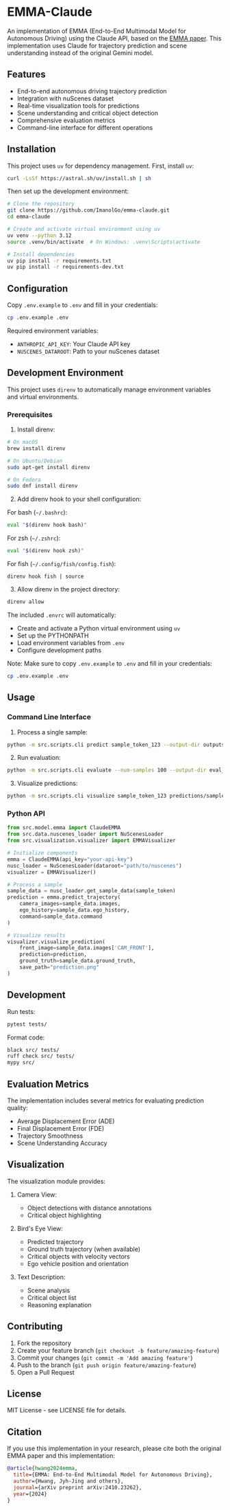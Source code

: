 # EMMA-Claude

An implementation of EMMA (End-to-End Multimodal Model for Autonomous Driving) using the Claude API, based on the [EMMA paper](https://arxiv.org/abs/2410.23262). This implementation uses Claude for trajectory prediction and scene understanding instead of the original Gemini model.

## Features

- End-to-end autonomous driving trajectory prediction
- Integration with nuScenes dataset
- Real-time visualization tools for predictions
- Scene understanding and critical object detection
- Comprehensive evaluation metrics
- Command-line interface for different operations


## Installation

This project uses `uv` for dependency management. First, install `uv`:

```bash
curl -LsSf https://astral.sh/uv/install.sh | sh
```

Then set up the development environment:

```bash
# Clone the repository
git clone https://github.com/ImanolGo/emma-claude.git
cd emma-claude

# Create and activate virtual environment using uv
uv venv --python 3.12
source .venv/bin/activate  # On Windows: .venv\Scripts\activate

# Install dependencies
uv pip install -r requirements.txt
uv pip install -r requirements-dev.txt
```

## Configuration

Copy `.env.example` to `.env` and fill in your credentials:

```bash
cp .env.example .env
```

Required environment variables:
- `ANTHROPIC_API_KEY`: Your Claude API key
- `NUSCENES_DATAROOT`: Path to your nuScenes dataset

## Development Environment

This project uses `direnv` to automatically manage environment variables and virtual environments. 

### Prerequisites

1. Install direnv:
```bash
# On macOS
brew install direnv

# On Ubuntu/Debian
sudo apt-get install direnv

# On Fedora
sudo dnf install direnv
```

2. Add direnv hook to your shell configuration:

For bash (`~/.bashrc`):
```bash
eval "$(direnv hook bash)"
```

For zsh (`~/.zshrc`):
```zsh
eval "$(direnv hook zsh)"
```

For fish (`~/.config/fish/config.fish`):
```fish
direnv hook fish | source
```

3. Allow direnv in the project directory:
```bash
direnv allow
```

The included `.envrc` will automatically:
- Create and activate a Python virtual environment using `uv`
- Set up the PYTHONPATH
- Load environment variables from `.env`
- Configure development paths

Note: Make sure to copy `.env.example` to `.env` and fill in your credentials:
```bash
cp .env.example .env
```

## Usage

### Command Line Interface

1. Process a single sample:
```bash
python -m src.scripts.cli predict sample_token_123 --output-dir outputs
```

2. Run evaluation:
```bash
python -m src.scripts.cli evaluate --num-samples 100 --output-dir eval_results
```

3. Visualize predictions:
```bash
python -m src.scripts.cli visualize sample_token_123 predictions/sample_123.json
```

### Python API

```python
from src.model.emma import ClaudeEMMA
from src.data.nuscenes_loader import NuScenesLoader
from src.visualization.visualizer import EMMAVisualizer

# Initialize components
emma = ClaudeEMMA(api_key="your-api-key")
nusc_loader = NuScenesLoader(dataroot="path/to/nuscenes")
visualizer = EMMAVisualizer()

# Process a sample
sample_data = nusc_loader.get_sample_data(sample_token)
prediction = emma.predict_trajectory(
    camera_images=sample_data.images,
    ego_history=sample_data.ego_history,
    command=sample_data.command
)

# Visualize results
visualizer.visualize_prediction(
    front_image=sample_data.images['CAM_FRONT'],
    prediction=prediction,
    ground_truth=sample_data.ground_truth,
    save_path="prediction.png"
)
```

## Development

Run tests:
```bash
pytest tests/
```

Format code:
```bash
black src/ tests/
ruff check src/ tests/
mypy src/
```

## Evaluation Metrics

The implementation includes several metrics for evaluating prediction quality:

- Average Displacement Error (ADE)
- Final Displacement Error (FDE)
- Trajectory Smoothness
- Scene Understanding Accuracy

## Visualization

The visualization module provides:

1. Camera View:
   - Object detections with distance annotations
   - Critical object highlighting

2. Bird's Eye View:
   - Predicted trajectory
   - Ground truth trajectory (when available)
   - Critical objects with velocity vectors
   - Ego vehicle position and orientation

3. Text Description:
   - Scene analysis
   - Critical object list
   - Reasoning explanation

## Contributing

1. Fork the repository
2. Create your feature branch (`git checkout -b feature/amazing-feature`)
3. Commit your changes (`git commit -m 'Add amazing feature'`)
4. Push to the branch (`git push origin feature/amazing-feature`)
5. Open a Pull Request

## License

MIT License - see LICENSE file for details.

## Citation

If you use this implementation in your research, please cite both the original EMMA paper and this implementation:

```bibtex
@article{hwang2024emma,
  title={EMMA: End-to-End Multimodal Model for Autonomous Driving},
  author={Hwang, Jyh-Jing and others},
  journal={arXiv preprint arXiv:2410.23262},
  year={2024}
}
```